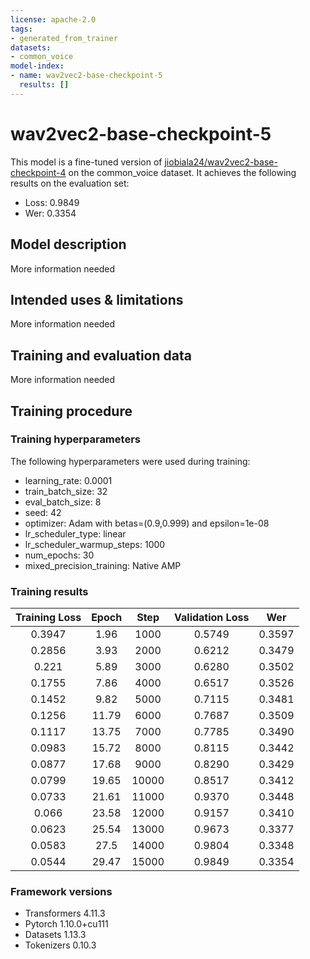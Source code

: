```yaml
---
license: apache-2.0
tags:
- generated_from_trainer
datasets:
- common_voice
model-index:
- name: wav2vec2-base-checkpoint-5
  results: []
---
```


<!-- This model card has been generated automatically according to the information the Trainer had access to. You
should probably proofread and complete it, then remove this comment. -->

# wav2vec2-base-checkpoint-5

This model is a fine-tuned version of [jiobiala24/wav2vec2-base-checkpoint-4](https://huggingface.co/jiobiala24/wav2vec2-base-checkpoint-4) on the common_voice dataset.
It achieves the following results on the evaluation set:
- Loss: 0.9849
- Wer: 0.3354

## Model description

More information needed

## Intended uses & limitations

More information needed

## Training and evaluation data

More information needed

## Training procedure

### Training hyperparameters

The following hyperparameters were used during training:
- learning_rate: 0.0001
- train_batch_size: 32
- eval_batch_size: 8
- seed: 42
- optimizer: Adam with betas=(0.9,0.999) and epsilon=1e-08
- lr_scheduler_type: linear
- lr_scheduler_warmup_steps: 1000
- num_epochs: 30
- mixed_precision_training: Native AMP

### Training results

| Training Loss | Epoch | Step  | Validation Loss | Wer    |
|:-------------:|:-----:|:-----:|:---------------:|:------:|
| 0.3947        | 1.96  | 1000  | 0.5749          | 0.3597 |
| 0.2856        | 3.93  | 2000  | 0.6212          | 0.3479 |
| 0.221         | 5.89  | 3000  | 0.6280          | 0.3502 |
| 0.1755        | 7.86  | 4000  | 0.6517          | 0.3526 |
| 0.1452        | 9.82  | 5000  | 0.7115          | 0.3481 |
| 0.1256        | 11.79 | 6000  | 0.7687          | 0.3509 |
| 0.1117        | 13.75 | 7000  | 0.7785          | 0.3490 |
| 0.0983        | 15.72 | 8000  | 0.8115          | 0.3442 |
| 0.0877        | 17.68 | 9000  | 0.8290          | 0.3429 |
| 0.0799        | 19.65 | 10000 | 0.8517          | 0.3412 |
| 0.0733        | 21.61 | 11000 | 0.9370          | 0.3448 |
| 0.066         | 23.58 | 12000 | 0.9157          | 0.3410 |
| 0.0623        | 25.54 | 13000 | 0.9673          | 0.3377 |
| 0.0583        | 27.5  | 14000 | 0.9804          | 0.3348 |
| 0.0544        | 29.47 | 15000 | 0.9849          | 0.3354 |


### Framework versions

- Transformers 4.11.3
- Pytorch 1.10.0+cu111
- Datasets 1.13.3
- Tokenizers 0.10.3
